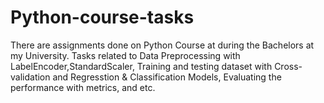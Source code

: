 # Python-course-tasks


There are assignments done on Python Course at during the Bachelors at my University.
Tasks related to Data Preprocessing with LabelEncoder,StandardScaler, Training and testing dataset with Cross-validation and Regresstion & Classification Models, Evaluating the performance with metrics, and etc.
